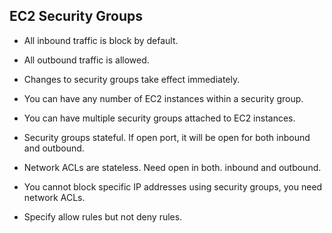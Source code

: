 ## EC2 Security Groups

- All inbound traffic is block by default.

- All outbound traffic is allowed.

- Changes to security groups take effect immediately.

- You can have any number of EC2 instances within a security group.

- You can have multiple security groups attached to EC2 instances.

- Security groups stateful. If open port, it will be open for both inbound and outbound.

- Network ACLs are stateless. Need open in both. inbound and outbound.

- You cannot block specific IP addresses using security groups, you need network ACLs.

- Specify allow rules but not deny rules.
